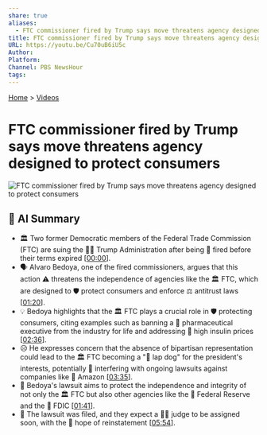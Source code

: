 ```yaml
---
share: true
aliases:
  - FTC commissioner fired by Trump says move threatens agency designed to protect consumers
title: FTC commissioner fired by Trump says move threatens agency designed to protect consumers
URL: https://youtu.be/Cu70uB6iU5c
Author: 
Platform: 
Channel: PBS NewsHour
tags: 
---
```

[Home](../index.md) > [Videos](./index.md)  
# FTC commissioner fired by Trump says move threatens agency designed to protect consumers  
![FTC commissioner fired by Trump says move threatens agency designed to protect consumers](https://youtu.be/Cu70uB6iU5c)  
  
## 🤖 AI Summary  
* 🏛️ Two former Democratic members of the Federal Trade Commission (FTC) are suing the 👨‍⚖️ Trump Administration after being 🚫 fired before their terms expired \[[00:00](https://youtu.be/Cu70uB6iU5c&t=0)\].  
* 🗣️ Alvaro Bedoya, one of the fired commissioners, argues that this action ⚠️ threatens the independence of agencies like the 🏛️ FTC, which are designed to 🛡️ protect consumers and enforce ⚖️ antitrust laws \[[01:20](https://youtu.be/Cu70uB6iU5c&t=80)\].  
* 💡 Bedoya highlights that the 🏛️ FTC plays a crucial role in 🛡️ protecting consumers, citing examples such as banning a 💊 pharmaceutical executive from the industry for life and addressing 💉 high insulin prices \[[02:36](https://youtu.be/Cu70uB6iU5c&t=156)\].  
* 😥 He expresses concern that the absence of bipartisan representation could lead to the 🏛️ FTC becoming a "🐶 lap dog" for the president's interests, potentially 🚧 interfering with ongoing lawsuits against companies like 🛒 Amazon \[[03:35](https://youtu.be/Cu70uB6iU5c&t=215)\].  
* 🎯 Bedoya's lawsuit aims to protect the independence and integrity of not only the 🏛️ FTC but also other agencies like the 🏦 Federal Reserve and the 🏦 FDIC \[[01:41](https://youtu.be/Cu70uB6iU5c&t=101)\].  
* 📝 The lawsuit was filed, and they expect a 👨‍⚖️ judge to be assigned soon, with the 🙏 hope of reinstatement \[[05:54](https://youtu.be/Cu70uB6iU5c&t=354)\].  
